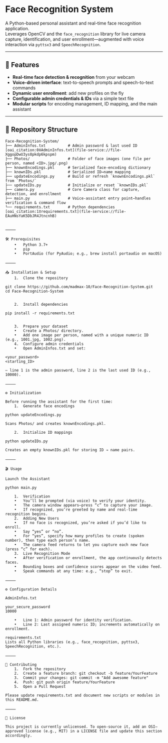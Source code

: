 # Face Recognition System

A Python-based personal assistant and real-time face recognition application.  
Leverages OpenCV and the `face_recognition` library for live camera capture, identification, and user enrollment—augmented with voice interaction via `pyttsx3` and `SpeechRecognition`.

---

## 🚀 Features

- **Real-time face detection & recognition** from your webcam  
- **Voice-driven interface**: text-to-speech prompts and speech-to-text commands  
- **Dynamic user enrollment**: add new profiles on the fly  
- **Configurable admin credentials & IDs** via a simple text file  
- **Modular scripts** for encoding management, ID mapping, and the main assistant  

---

## 📂 Repository Structure

```text
Face-Recognition-System/
├── AdminInfos.txt          # Admin password & last used ID  [oai_citation:0‡AdminInfos.txt](file-service://file-XggopDwU3ys8pkdp6kpspm)
├── Photos/                 # Folder of face images (one file per person, named <ID>.jpg/.png)
├── knownEncodings.pkl      # Serialized face-encoding dictionary
├── knownIDs.pkl            # Serialized ID→name mapping
├── updateEncodings.py      # Build or refresh `knownEncodings.pkl` from `Photos/`
├── updateIDs.py            # Initialize or reset `knownIDs.pkl`
├── camera.py               # Core Camera class for capture, detection, and enrollment
├── main.py                 # Voice-assistant entry point—handles verification & command flow
└── requirements.txt        # Python dependencies  [oai_citation:1‡requirements.txt](file-service://file-EAuHNsYaK5DbJR4JtncnhB)


⸻

🛠️ Prerequisites
	•	Python 3.7+
	•	pip
	•	PortAudio (for PyAudio; e.g., brew install portaudio on macOS)

⸻

📥 Installation & Setup
	1.	Clone the repository

git clone https://github.com/madmax-10/Face-Recognition-System.git
cd Face-Recognition-System


	2.	Install dependencies

pip install -r requirements.txt


	3.	Prepare your dataset
	•	Create a Photos/ directory.
	•	Add one image per person, named with a unique numeric ID (e.g., 1001.jpg, 1002.png).
	4.	Configure admin credentials
	•	Open AdminInfos.txt and set:

<your_password>
<starting_ID>

– line 1 is the admin password, line 2 is the last used ID (e.g., 10000).  ￼

⸻

⚙️ Initialization

Before running the assistant for the first time:
	1.	Generate face encodings

python updateEncodings.py

Scans Photos/ and creates knownEncodings.pkl.

	2.	Initialize ID mappings

python updateIDs.py

Creates an empty knownIDs.pkl for storing ID → name pairs.

⸻

🎬 Usage

Launch the Assistant

python main.py

	1.	Verification
	•	You’ll be prompted (via voice) to verify your identity.
	•	The camera window appears—press “c” to capture your image.
	•	If recognized, you’re greeted by name and real-time recognition begins.
	2.	Adding New Users
	•	If no face is recognized, you’re asked if you’d like to enroll.
	•	Say “yes” or “no”.
	•	For “yes”, specify how many profiles to create (spoken number), then type each person’s name.
	•	The camera feed returns to let you capture each new face (press “c” for each).
	3.	Live Recognition Mode
	•	After verification or enrollment, the app continuously detects faces.
	•	Bounding boxes and confidence scores appear on the video feed.
	•	Speak commands at any time: e.g., “stop” to exit.

⸻

⚙️ Configuration Details

AdminInfos.txt

your_secure_password
10000

	•	Line 1: Admin password for identity verification.
	•	Line 2: Last assigned numeric ID; increments automatically on enrollment.  ￼

requirements.txt
Lists all Python libraries (e.g., face_recognition, pyttsx3, SpeechRecognition, etc.).  ￼

⸻

🤝 Contributing
	1.	Fork the repository
	2.	Create a feature branch: git checkout -b feature/YourFeature
	3.	Commit your changes: git commit -m "Add awesome feature"
	4.	Push: git push origin feature/YourFeature
	5.	Open a Pull Request

Please update requirements.txt and document new scripts or modules in this README.md.

⸻

📄 License

This project is currently unlicensed. To open-source it, add an OSI–approved license (e.g., MIT) in a LICENSE file and update this section accordingly.

